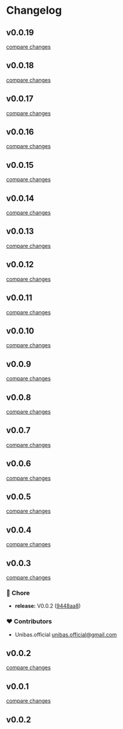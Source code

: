 # Changelog


## v0.0.19

[compare changes](https://github.com/sajadhzj/nuxt-glorious/compare/v0.0.18...v0.0.19)

## v0.0.18

[compare changes](https://github.com/sajadhzj/nuxt-glorious/compare/v0.0.17...v0.0.18)

## v0.0.17

[compare changes](https://github.com/sajadhzj/nuxt-glorious/compare/v0.0.16...v0.0.17)

## v0.0.16

[compare changes](https://github.com/sajadhzj/nuxt-glorious/compare/v0.0.15...v0.0.16)

## v0.0.15

[compare changes](https://github.com/sajadhzj/nuxt-glorious/compare/v0.0.14...v0.0.15)

## v0.0.14

[compare changes](https://github.com/sajadhzj/nuxt-glorious/compare/v0.0.13...v0.0.14)

## v0.0.13

[compare changes](https://github.com/sajadhzj/nuxt-glorious/compare/v0.0.12...v0.0.13)

## v0.0.12

[compare changes](https://github.com/sajadhzj/nuxt-glorious/compare/v0.0.11...v0.0.12)

## v0.0.11

[compare changes](https://github.com/sajadhzj/nuxt-glorious/compare/v0.0.10...v0.0.11)

## v0.0.10

[compare changes](https://github.com/sajadhzj/nuxt-glorious/compare/v0.0.9...v0.0.10)

## v0.0.9

[compare changes](https://github.com/sajadhzj/nuxt-glorious/compare/v0.0.8...v0.0.9)

## v0.0.8

[compare changes](https://github.com/sajadhzj/nuxt-glorious/compare/v0.0.7...v0.0.8)

## v0.0.7

[compare changes](https://github.com/sajadhzj/nuxt-glorious/compare/v0.0.6...v0.0.7)

## v0.0.6

[compare changes](https://github.com/sajadhzj/nuxt-glorious/compare/v0.0.5...v0.0.6)

## v0.0.5

[compare changes](https://github.com/sajadhzj/nuxt-glorious/compare/v0.0.4...v0.0.5)

## v0.0.4

[compare changes](https://github.com/sajadhzj/nuxt-glorious/compare/v0.0.3...v0.0.4)

## v0.0.3

[compare changes](https://github.com/sajadhzj/nuxt-glorious/compare/v0.0.1...v0.0.3)

### 🏡 Chore

- **release:** V0.0.2 ([9448aa8](https://github.com/sajadhzj/nuxt-glorious/commit/9448aa8))

### ❤️ Contributors

- Unibas.official <unibas.official@gmail.com>

## v0.0.2

[compare changes](https://github.com/sajadhzj/glorious/compare/v0.0.1...v0.0.2)

## v0.0.1

[compare changes](https://github.com/sajadhzj/glorious/compare/v0.0.2...v0.0.1)

## v0.0.2

